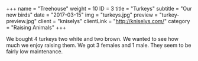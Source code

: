 +++
name = "Treehouse"
weight = 10
ID = 3
title = "Turkeys"
subtitle = "Our new birds"
date = "2017-03-15"
img = "turkeys.jpg"
preview = "turkey-preview.jpg"
client = "kniselys"
clientLink = "http://kniselys.com/"
category = "Raising Animals"
+++

We bought 4 turkeys two white and two brown. We wanted to see how much we enjoy raising them. We got 3 females and 1 male. They seem to be fairly low maintenance. 
